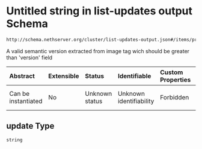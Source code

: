 # Untitled string in list-updates output Schema

```txt
http://schema.nethserver.org/cluster/list-updates-output.json#/items/properties/update
```

A valid semantic version extracted from image tag wich should be greater than 'version' field

| Abstract            | Extensible | Status         | Identifiable            | Custom Properties | Additional Properties | Access Restrictions | Defined In                                                                            |
| :------------------ | :--------- | :------------- | :---------------------- | :---------------- | :-------------------- | :------------------ | :------------------------------------------------------------------------------------ |
| Can be instantiated | No         | Unknown status | Unknown identifiability | Forbidden         | Allowed               | none                | [list-updates-output.json\*](cluster/list-updates-output.json "open original schema") |

## update Type

`string`
